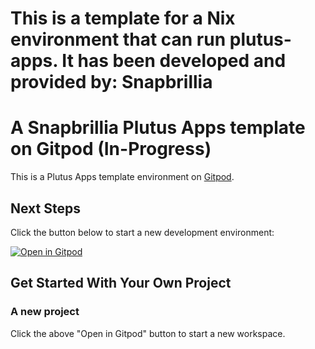 # This is a template for a Nix environment that can run plutus-apps. It has been developed and provided by: Snapbrillia
# A Snapbrillia Plutus Apps template on Gitpod (In-Progress)

This is a Plutus Apps template environment on [Gitpod](https://www.gitpod.io/).

## Next Steps

Click the button below to start a new development environment:

[![Open in Gitpod](https://gitpod.io/button/open-in-gitpod.svg)](https://gitpod.io/#https://github.com/Snapbrillia/plutus-pioneer-program-starter)

## Get Started With Your Own Project

### A new project

Click the above "Open in Gitpod" button to start a new workspace. 


